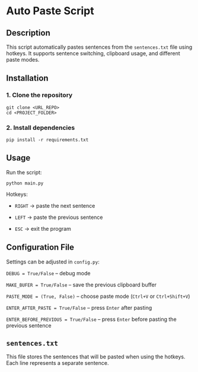 # Auto Paste Script
## Description
This script automatically pastes sentences from the `sentences.txt` file using hotkeys. It supports sentence switching, clipboard usage, and different paste modes.

## Installation
### 1. Clone the repository
```
git clone <URL_REPO>
cd <PROJECT_FOLDER>
```
### 2. Install dependencies
``` 
pip install -r requirements.txt 
```
## Usage
Run the script:
```
python main.py
```
Hotkeys:

- `RIGHT` → paste the next sentence

- `LEFT` → paste the previous sentence

- `ESC` → exit the program

## Configuration File
Settings can be adjusted in `config.py`:

`DEBUG = True/False` – debug mode

`MAKE_BUFER = True/False` – save the previous clipboard buffer

`PASTE_MODE = (True, False)` – choose paste mode (`Ctrl+V` or `Ctrl+Shift+V`)

`ENTER_AFTER_PASTE = True/False` – press `Enter` after pasting

`ENTER_BEFORE_PREVIOUS = True/False` – press `Enter` before pasting the previous sentence

## `sentences.txt`

This file stores the sentences that will be pasted when using the hotkeys. Each line represents a separate sentence.